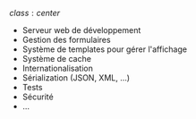 $class: center$

- Serveur web de développement
- Gestion des formulaires
- Système de templates pour gérer l'affichage
- Système de cache
- Internationalisation
- Sérialization (JSON, XML, …)
- Tests
- Sécurité
- …
